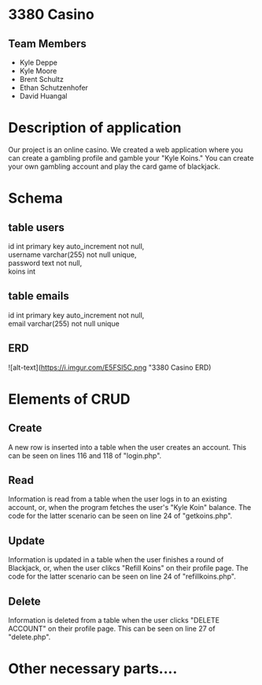 # 3380 Casino

## Team Members
* Kyle Deppe
* Kyle Moore
* Brent Schultz
* Ethan Schutzenhofer
* David Huangal

# Description of application
Our project is an online casino. We created a web application where you can create a gambling profile and gamble your "Kyle Koins."
You can create your own gambling account and play the card game of blackjack. 
# Schema
## table users
id int primary key auto_increment not null,  
username varchar(255) not null unique,  
password text not null,  
koins int  


## table emails 
id int primary key auto_increment not null,  
email varchar(255) not null unique  

## ERD
![alt-text](https://i.imgur.com/E5FSl5C.png "3380 Casino ERD)

# Elements of CRUD
## Create
A new row is inserted into a table when the user creates an account. This can be seen on lines 116 and 118 of "login.php".

## Read
Information is read from a table when the user logs in to an existing account, or, when the program fetches the user's "Kyle Koin" balance. The code for the latter scenario can be seen on line 24 of "getkoins.php".

## Update
Information is updated in a table when the user finishes a round of Blackjack, or, when the user clikcs "Refill Koins" on their profile page. The code for the latter scenario can be seen on line 24 of "refillkoins.php".

## Delete
Information is deleted from a table when the user clicks "DELETE ACCOUNT" on their profile page. This can be seen on line 27 of "delete.php".


# Other necessary parts....
